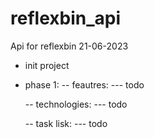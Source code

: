 # reflexbin_api
Api for reflexbin
21-06-2023

- init project
- phase 1:
  -- feautres:
    --- todo
  
  -- technologies:
    --- todo

  -- task lisk:
    --- todo
